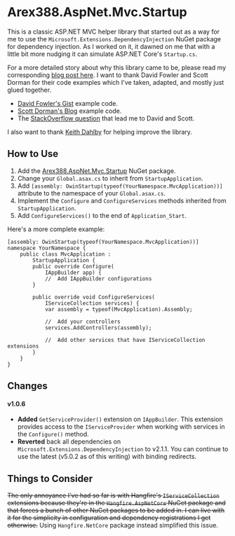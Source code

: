﻿# Arex388.AspNet.Mvc.Startup

This is a classic ASP.NET MVC helper library that started out as a way for me to use the `Microsoft.Extensions.DependencyInjection` NuGet package for dependency injection. As I worked on it, it dawned on me that with a little bit more nudging it can simulate ASP.NET Core's `Startup.cs`.

For a more detailed story about why this library came to be, please read my corresponding [blog post here](https://arex388.com/blog/introducing-arex388-aspnet-mvc-startup-nuget-package-to-simulate-aspnet-cores-startupcs-in-classic-aspnet-mvc-applications). I want to thank David Fowler and Scott Dorman for their code examples which I've taken, adapted, and mostly just glued together.

- [David Fowler's Gist](https://gist.github.com/davidfowl/563a602936426a18f67cd77088574e61) example code.
- [Scott Dorman's Blog](https://scottdorman.blog/2016/03/17/integrating-asp-net-core-dependency-injection-in-mvc-4/) example code.
- The [StackOverflow question](https://stackoverflow.com/questions/43311099/how-to-create-dependency-injection-for-asp-net-mvc-5) that lead me to David and Scott.

I also want to thank [Keith Dahlby](https://github.com/dahlbyk) for helping improve the library.



## How to Use

1. Add the [Arex388.AspNet.Mvc.Startup](https://www.nuget.org/packages/Arex388.AspNet.Mvc.Startup/) NuGet package.
2. Change your `Global.asax.cs` to inherit from `StartupApplication`.
3. Add `[assembly: OwinStartup(typeof(YourNamespace.MvcApplication))]` attribute to the namespace of your `Global.asax.cs`.
4. Implement the `Configure` and `ConfigureServices` methods inherited from `StartupApplication`.
5. Add `ConfigureServices()` to the end of `Application_Start`.

Here's a more complete example:

```
[assembly: OwinStartup(typeof(YourNamespace.MvcApplication))]
namespace YourNamespace {
    public class MvcApplication :
        StartupApplication {
        public override Configure(
            IAppBuilder app) {
            //	Add IAppBuilder configurations
        }

        public override void ConfigureServices(
            IServiceCollection services) {
            var assembly = typeof(MvcApplication).Assembly;

            //	Add your controllers
            services.AddControllers(assembly);

            //	Add other services that have IServiceCollection extensions
        }
    }
}
```



## Changes

#### v1.0.6

- **Added** `GetServiceProvider()` extension on `IAppBuilder`. This extension provides access to the `IServiceProvider` when working with services in the `Configure()` method.
- **Reverted** back all dependencies on `Microsoft.Extensions.DependencyInjection` to v2.1.1. You can continue to use the latest (v5.0.2 as of this writing) with binding redirects.



## Things to Consider

~~The only annoyance I've had so far is with Hangfire's `IServiceCollection` extensions because they're in the `Hangfire.AspNetCore` NuGet package and that forces a bunch of other NuGet packages to be added in. I can live with it for the simplicity in configuration and dependency registrations I get otherwise.~~ Using `Hangfire.NetCore` package instead simplified this issue.